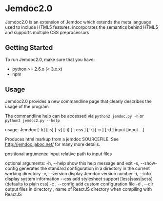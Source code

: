 # Jemdoc2.0
Jemdoc2.0 is an extension of Jemdoc which extends the meta language used to include HTML5 features. incorporates the semantics behind HTML5 and supports multiple CSS preprocessors

## Getting Started
To run Jemdoc2.0, make sure that you have:
- python >= 2.6.x (< 3.x.x)
- npm

## Usage
Jemdoc2.0 provides a new commandline page that clearly describes the usage of the program

The commandline help can be accessed via `python2 jemdoc.py -h` or `python2 jemdoc2.py --help`

usage: Jemdoc [-h] [-s] [-v] [-i] [--css <engine>] [-r]
              [-c <filename>] [-d <dirname>]
              input [input ...]

Produces html markup from a jemdoc SOURCEFILE. See
http://jemdoc.jaboc.net/ for many more details.

positional arguments:
  input                 relative path to input files

optional arguments:
  -h, --help            show this help message and exit
  -s, --show-config     generates the standard configuration in a directory
                        <configs> in the current working directory
  -v, --version         display Jemdoc version number
  -i, --info            display system information
  --css <engine>
                        add stylesheet <engine> support [less|sass|scss]
                        (defaults to plain css)
  -c <filename>, --config <filename>
                        add custom configuration file
  -d <dirname>, --dir <dirname>
                        output files in directory <dirname>, name of ReactJS
                        directory when compiling with ReactJS



